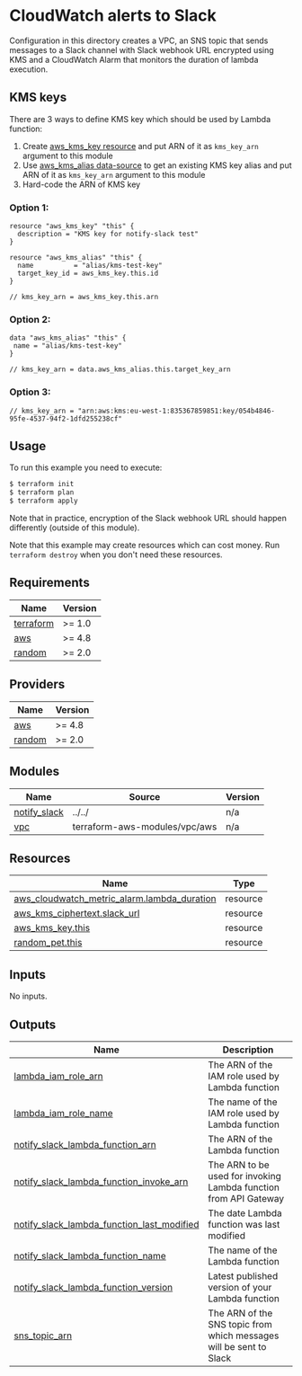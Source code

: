 # CloudWatch alerts to Slack

Configuration in this directory creates a VPC, an SNS topic that sends messages to a Slack channel with Slack webhook URL encrypted using KMS and a CloudWatch Alarm that monitors the duration of lambda execution.

## KMS keys

There are 3 ways to define KMS key which should be used by Lambda function:

1. Create [aws_kms_key resource](https://www.terraform.io/docs/providers/aws/r/kms_key.html) and put ARN of it as `kms_key_arn` argument to this module
1. Use [aws_kms_alias data-source](https://www.terraform.io/docs/providers/aws/d/kms_alias.html) to get an existing KMS key alias and put ARN of it as `kms_key_arn` argument to this module
1. Hard-code the ARN of KMS key

### Option 1:

```hcl
resource "aws_kms_key" "this" {
  description = "KMS key for notify-slack test"
}

resource "aws_kms_alias" "this" {
  name          = "alias/kms-test-key"
  target_key_id = aws_kms_key.this.id
}

// kms_key_arn = aws_kms_key.this.arn
```

### Option 2:

```
data "aws_kms_alias" "this" {
 name = "alias/kms-test-key"
}

// kms_key_arn = data.aws_kms_alias.this.target_key_arn
```

### Option 3:

```
// kms_key_arn = "arn:aws:kms:eu-west-1:835367859851:key/054b4846-95fe-4537-94f2-1dfd255238cf"
```

## Usage

To run this example you need to execute:

```bash
$ terraform init
$ terraform plan
$ terraform apply
```

Note that in practice, encryption of the Slack webhook URL should happen differently (outside of this module).

Note that this example may create resources which can cost money. Run `terraform destroy` when you don't need these resources.

<!-- BEGINNING OF PRE-COMMIT-TERRAFORM DOCS HOOK -->
## Requirements

| Name | Version |
|------|---------|
| <a name="requirement_terraform"></a> [terraform](#requirement\_terraform) | >= 1.0 |
| <a name="requirement_aws"></a> [aws](#requirement\_aws) | >= 4.8 |
| <a name="requirement_random"></a> [random](#requirement\_random) | >= 2.0 |

## Providers

| Name | Version |
|------|---------|
| <a name="provider_aws"></a> [aws](#provider\_aws) | >= 4.8 |
| <a name="provider_random"></a> [random](#provider\_random) | >= 2.0 |

## Modules

| Name | Source | Version |
|------|--------|---------|
| <a name="module_notify_slack"></a> [notify\_slack](#module\_notify\_slack) | ../../ | n/a |
| <a name="module_vpc"></a> [vpc](#module\_vpc) | terraform-aws-modules/vpc/aws | n/a |

## Resources

| Name | Type |
|------|------|
| [aws_cloudwatch_metric_alarm.lambda_duration](https://registry.terraform.io/providers/hashicorp/aws/latest/docs/resources/cloudwatch_metric_alarm) | resource |
| [aws_kms_ciphertext.slack_url](https://registry.terraform.io/providers/hashicorp/aws/latest/docs/resources/kms_ciphertext) | resource |
| [aws_kms_key.this](https://registry.terraform.io/providers/hashicorp/aws/latest/docs/resources/kms_key) | resource |
| [random_pet.this](https://registry.terraform.io/providers/hashicorp/random/latest/docs/resources/pet) | resource |

## Inputs

No inputs.

## Outputs

| Name | Description |
|------|-------------|
| <a name="output_lambda_iam_role_arn"></a> [lambda\_iam\_role\_arn](#output\_lambda\_iam\_role\_arn) | The ARN of the IAM role used by Lambda function |
| <a name="output_lambda_iam_role_name"></a> [lambda\_iam\_role\_name](#output\_lambda\_iam\_role\_name) | The name of the IAM role used by Lambda function |
| <a name="output_notify_slack_lambda_function_arn"></a> [notify\_slack\_lambda\_function\_arn](#output\_notify\_slack\_lambda\_function\_arn) | The ARN of the Lambda function |
| <a name="output_notify_slack_lambda_function_invoke_arn"></a> [notify\_slack\_lambda\_function\_invoke\_arn](#output\_notify\_slack\_lambda\_function\_invoke\_arn) | The ARN to be used for invoking Lambda function from API Gateway |
| <a name="output_notify_slack_lambda_function_last_modified"></a> [notify\_slack\_lambda\_function\_last\_modified](#output\_notify\_slack\_lambda\_function\_last\_modified) | The date Lambda function was last modified |
| <a name="output_notify_slack_lambda_function_name"></a> [notify\_slack\_lambda\_function\_name](#output\_notify\_slack\_lambda\_function\_name) | The name of the Lambda function |
| <a name="output_notify_slack_lambda_function_version"></a> [notify\_slack\_lambda\_function\_version](#output\_notify\_slack\_lambda\_function\_version) | Latest published version of your Lambda function |
| <a name="output_sns_topic_arn"></a> [sns\_topic\_arn](#output\_sns\_topic\_arn) | The ARN of the SNS topic from which messages will be sent to Slack |
<!-- END OF PRE-COMMIT-TERRAFORM DOCS HOOK -->

